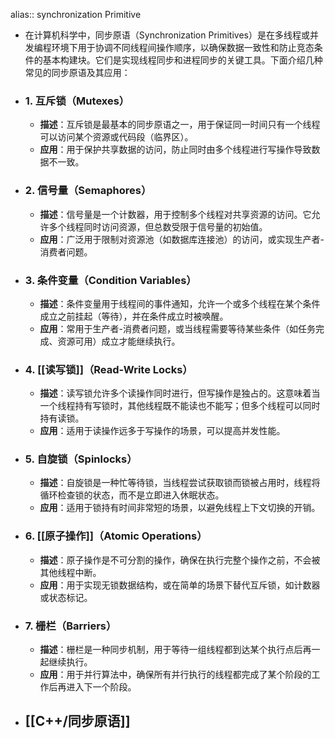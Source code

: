 alias:: synchronization Primitive

- 在计算机科学中，同步原语（Synchronization Primitives）是在多线程或并发编程环境下用于协调不同线程间操作顺序，以确保数据一致性和防止竞态条件的基本构建块。它们是实现线程同步和进程同步的关键工具。下面介绍几种常见的同步原语及其应用：
- ### 1. 互斥锁（Mutexes）
	- **描述**：互斥锁是最基本的同步原语之一，用于保证同一时间只有一个线程可以访问某个资源或代码段（临界区）。
	- **应用**：用于保护共享数据的访问，防止同时由多个线程进行写操作导致数据不一致。
- ### 2. 信号量（Semaphores）
	- **描述**：信号量是一个计数器，用于控制多个线程对共享资源的访问。它允许多个线程同时访问资源，但总数受限于信号量的初始值。
	- **应用**：广泛用于限制对资源池（如数据库连接池）的访问，或实现生产者-消费者问题。
- ### 3. 条件变量（Condition Variables）
	- **描述**：条件变量用于线程间的事件通知，允许一个或多个线程在某个条件成立之前挂起（等待），并在条件成立时被唤醒。
	- **应用**：常用于生产者-消费者问题，或当线程需要等待某些条件（如任务完成、资源可用）成立才能继续执行。
- ### 4. [[读写锁]]（Read-Write Locks）
	- **描述**：读写锁允许多个读操作同时进行，但写操作是独占的。这意味着当一个线程持有写锁时，其他线程既不能读也不能写；但多个线程可以同时持有读锁。
	- **应用**：适用于读操作远多于写操作的场景，可以提高并发性能。
- ### 5. 自旋锁（Spinlocks）
	- **描述**：自旋锁是一种忙等待锁，当线程尝试获取锁而锁被占用时，线程将循环检查锁的状态，而不是立即进入休眠状态。
	- **应用**：适用于锁持有时间非常短的场景，以避免线程上下文切换的开销。
- ### 6. [[原子操作]]（Atomic Operations）
	- **描述**：原子操作是不可分割的操作，确保在执行完整个操作之前，不会被其他线程中断。
	- **应用**：用于实现无锁数据结构，或在简单的场景下替代互斥锁，如计数器或状态标记。
- ### 7. 栅栏（Barriers）
	- **描述**：栅栏是一种同步机制，用于等待一组线程都到达某个执行点后再一起继续执行。
	- **应用**：用于并行算法中，确保所有并行执行的线程都完成了某个阶段的工作后再进入下一个阶段。
- ## [[C++/同步原语]]